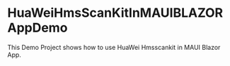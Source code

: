 # HuaWeiHmsScanKitInMAUIBLAZORAppDemo

This Demo Project shows how to use HuaWei Hmsscankit in MAUI Blazor App.
